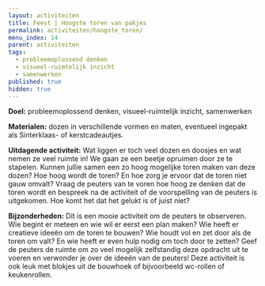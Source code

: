 ```yaml
---
layout: activiteiten
title: Feest | Hoogste toren van pakjes
permalink: activiteiten/hoogste_toren/
menu_index: 14
parent: activiteiten
tags:
  - probleemoplossend denken
  - visueel-ruimtelijk inzicht
  - samenwerken
published: true
hidden: true
---
```


**Doel:** probleemoplossend denken, visueel-ruimtelijk inzicht, samenwerken

<p style="margin-top: 10px;"/>

**Materialen:** dozen in verschillende vormen en maten, eventueel ingepakt als Sinterklaas- of kerstcadeautjes.

<p style="margin-top: 10px;"/>

**Uitdagende activiteit:** Wat liggen er toch veel dozen en doosjes en wat nemen ze veel ruimte in! We gaan ze een beetje opruimen door ze te stapelen. Kunnen jullie samen een zo hoog mogelijke toren maken van deze dozen? Hoe hoog wordt de toren? En hoe zorg je ervoor dat de toren niet gauw omvalt? Vraag de peuters van te voren hoe hoog ze denken dat de toren wordt en bespreek na de activiteit of de voorspelling van de peuters is uitgekomen. Hoe komt het dat het gelukt is of juist niet?

<p style="margin-top: 10px;"/>

**Bijzonderheden:** Dit is een mooie activiteit om de peuters te observeren. Wie begint er meteen en wie wil er eerst een plan maken? Wie heeft er creatieve ideeën om de toren te bouwen? Wie houdt vol en zet door als de toren om valt? En wie heeft er even hulp nodig om toch door te zetten? Geef de peuters de ruimte om zo veel mogelijk zelfstandig deze opdracht uit te voeren en verwonder je over de ideeën van de peuters!
Deze activiteit is ook leuk met blokjes uit de bouwhoek of bijvoorbeeld wc-rollen of keukenrollen.
